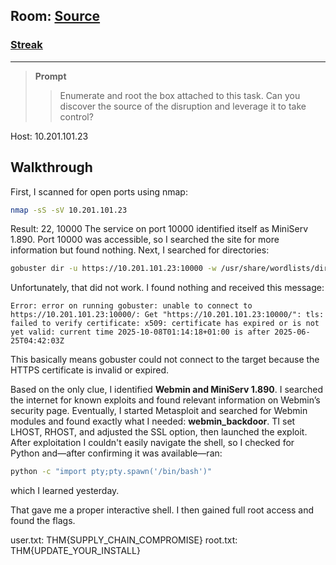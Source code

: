## **Room:** [Source](https://tryhackme.com/room/source)
### [**Streak**](https://tryhackme.com/Tushig3531/streak?sharerId=6842861a194ae44824418513) 
---
> **Prompt**
>
> > Enumerate and root the box attached to this task. Can you discover the source of the disruption and leverage it to take control?

Host: 10.201.101.23
## Walkthrough
First, I scanned for open ports using nmap:
```bash
nmap -sS -sV 10.201.101.23
```
Result: 22, 10000
The service on port 10000 identified itself as MiniServ 1.890. Port 10000 was accessible, so I searched the site for more information but found nothing.
Next, I searched for directories:
```bash
gobuster dir -u https://10.201.101.23:10000 -w /usr/share/wordlists/dirbuster/directory-list-2.3-medium.txt
```
Unfortunately, that did not work. I found nothing and received this message:
```text
Error: error on running gobuster: unable to connect to https://10.201.101.23:10000/: Get "https://10.201.101.23:10000/": tls: failed to verify certificate: x509: certificate has expired or is not yet valid: current time 2025-10-08T01:14:18+01:00 is after 2025-06-25T04:42:03Z
```
This basically means gobuster could not connect to the target because the HTTPS certificate is invalid or expired.


Based on the only clue, I identified **Webmin and MiniServ 1.890**. I searched the internet for known exploits and found relevant information on Webmin’s security page. Eventually, I started Metasploit and searched for Webmin modules and found exactly what I needed: **webmin_backdoor**.
TI set LHOST, RHOST, and adjusted the SSL option, then launched the exploit. After exploitation I couldn't easily navigate the shell, so I checked for Python and—after confirming it was available—ran:
```bash
python -c "import pty;pty.spawn('/bin/bash')"
```
which I learned yesterday.

That gave me a proper interactive shell. I then gained full root access and found the flags.


user.txt: THM{SUPPLY_CHAIN_COMPROMISE}
root.txt: THM{UPDATE_YOUR_INSTALL}

